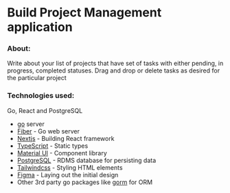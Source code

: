# **Build Project Management application**
### **About:**
Write about your list of projects that have set of tasks with either pending, in progress, completed statuses. Drag and drop or delete tasks as desired for the particular project
### **Technologies used:**
Go, React and PostgreSQL

- [go](https://go.dev/) server
- [Fiber](https://gofiber.io/) - Go web server
- [Nextjs](https://nextjs.org/) - Building React framework 
- [TypeScript](https://www.typescriptlang.org/) - Static types
- [Material UI](https://mui.com/) - Component library
- [PostgreSQL](https://www.postgresql.org/) - RDMS database for persisting data
- [Tailwindcss](https://tailwindcss.com/) - Styling HTML elements
- [Figma](https://www.figma.com/) - Laying out the initial design
- Other 3rd party go packages like [gorm](https://gorm.io/) for ORM
